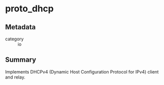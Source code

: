 # proto_dhcp
## Metadata
<dl>
  <dt>category</dt><dd>io</dd>
</dl>

## Summary
Implements DHCPv4 (Dynamic Host Configuration Protocol for IPv4) client and relay.
